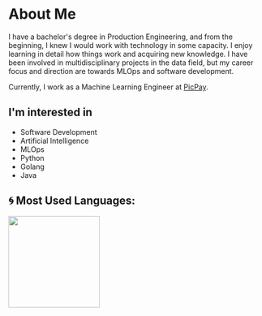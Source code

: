 # About Me
I have a bachelor's degree in Production Engineering, and from the beginning, I knew I would work with technology in some capacity. I enjoy learning in detail how things work and acquiring new knowledge. I have been involved in multidisciplinary projects in the data field, but my career focus and direction are towards MLOps and software development.

Currently, I work as a Machine Learning Engineer at [PicPay](https://www.linkedin.com/company/picpay).

## I'm interested in
- Software Development
- Artificial Intelligence
- MLOps
- Python 
- Golang
- Java

## 🌀 Most Used Languages:

<div>
  <img height="180em" src="https://github-readme-stats.vercel.app/api/top-langs/?username=marcosvliras&layout=compact&langs_count=8&theme=swift&hide=jupyter%20notebook,HTML,CSS,SCSS,Dockerfile,Procfile,Mako"/>
</div>

